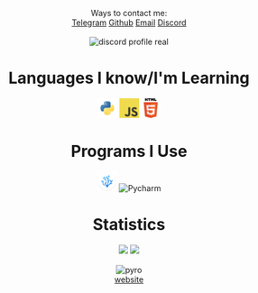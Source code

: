 <p align="center">
   Ways to contact me:<br>
   <a href="https://t.me/Kabion">Telegram</a>
   <a href="https://github.com/Daybreak-keks">Github</a>
   <a href="mailto:exifeplaybox@protonmail.ch">Email</a>
   <a href="https://discords.com/bio/p/daybreak">Discord</a>
   <br><br>
   <img src="https://discord.c99.nl/widget/theme-3/483677790449827844.png" alt="discord profile real">
</p>

<h1 align="center">Languages I know/I'm Learning</h1>
<p align="center">
    <img src="https://raw.githubusercontent.com/github/explore/80688e429a7d4ef2fca1e82350fe8e3517d3494d/topics/python/python.png" height="35" alt="python">
    <img src="https://raw.githubusercontent.com/github/explore/80688e429a7d4ef2fca1e82350fe8e3517d3494d/topics/javascript/javascript.png" height="35" alt="js">
    <img src="https://raw.githubusercontent.com/github/explore/80688e429a7d4ef2fca1e82350fe8e3517d3494d/topics/html/html.png" height="35" alt="html">
</p>

<h1 align="center">Programs I Use</h1>
<p align="center">
    <img src="https://raw.githubusercontent.com/VSCodium/vscodium/master/src/resources/linux/code.png" height="35" alt="VSCodium">
    <img src="https://upload.wikimedia.org/wikipedia/commons/thumb/1/1d/PyCharm_Icon.svg/512px-PyCharm_Icon.svg.png" height="35" alt="Pycharm">
</p>
<h1 align="center">Statistics</h1>
<p align="center">
    <img src="https://github-readme-stats.vercel.app/api?username=Daybreak-keks&show_icons=true&theme=dracula&count_private=true&show_icons=true&include_all_commits=true" height="135">
    <img src="https://github-readme-stats.vercel.app/api/top-langs/?username=Daybreak-keks&layout=compact&theme=dracula" height="135">
    <br><br>
    <img src="https://raw.githubusercontent.com/Daybreak-keks/Daybreak-keks/main/1.gif" alt="pyro" height="100">
    <br>
    <a href="https://daybreak-keks.github.io">website</a>
</p>




